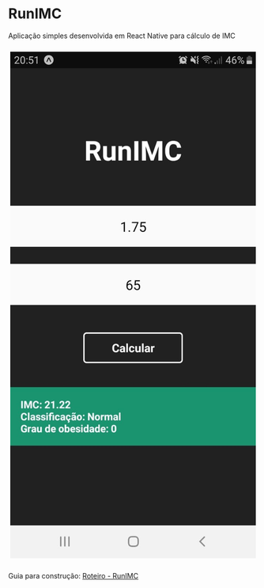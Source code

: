# RunIMC

Aplicação simples desenvolvida em React Native para cálculo de IMC 

<p align="center">
<img src="img/runIMC.jpeg" alt="HomeScreen RunIMC" style="margin-top:10px;margin-bottom:10px;">
</p>

Guia para construção: [Roteiro - RunIMC](https://github.com/jose-de-melo/runIMC/blob/master/Roteiro.md)